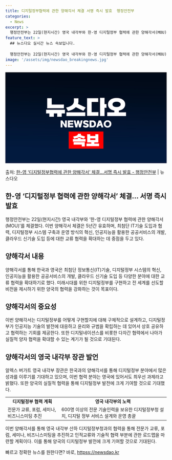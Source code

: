 ```yaml
---
title: 디지털정부협력에 관한 양해각서 체결 서명 즉시 발효  행정안전부
categories:
  - News
excerpt: >
  행정안전부는 22일(현지시간) 영국 내각부와 한-영 디지털정부 협력에 관한 양해각서(MOU)를 체결해다고 밝…
feature_text: >
  ## 뉴스다오 실시간 뉴스 속보입니다.

  행정안전부는 22일(현지시간) 영국 내각부와 한-영 디지털정부 협력에 관한 양해각서(MOU)를 체결해다고 밝…
image: '/assets/img/newsdao_breakingnews.jpg'
---
```


![뉴스다오 속보](/assets/img/newsdao_breakingnews.jpg)

<p>출처: <a href="httpss://newsdao.kr/2624" rel="dofollow">한-영 ‘디지털정부협력에 관한 양해각서’ 체결…서명 즉시 발효 - 행정안전부</a> | 뉴스다오</p>

<h2 data-ke-size="size26">한-영 ‘디지털정부 협력에 관한 양해각서’ 체결... 서명 즉시 발효</h2>
<p data-ke-size="size16">행정안전부는 22일(현지시간) 영국 내각부와 ‘한-영 디지털정부 협력에 관한 양해각서(MOU)’를 체결했다. 이번 양해각서 체결은 5년간 유효하며, 최첨단 IT기술 도입과 협력, 디지털정부 시스템 구축과 운영 방식의 혁신, 인공지능을 활용한 공공서비스의 개발, 클라우드 신기술 도입 등에 대한 교류 협력을 확대하는 데 중점을 두고 있다.</p>

<h2 data-ke-size="size26">양해각서 내용</h2>
<p data-ke-size="size16">양해각서를 통해 한국과 영국은 최첨단 정보통신(IT)기술, 디지털정부 시스템의 혁신, 인공지능을 활용한 공공서비스의 개발, 클라우드 신기술 도입 등 다양한 분야에 대한 교류 협력을 확대하기로 했다. 미래시대를 위한 디지털정부를 구현하고 전 세계를 선도할 비전을 제시하기 위한 양국의 협력을 강화하는 것이 목표이다.</p>

<h2 data-ke-size="size26">양해각서의 중요성</h2>
<p data-ke-size="size16">이번 양해각서는 디지털정부를 어떻게 구현할지에 대해 구체적으로 설계하고, 디지털정부가 인공지능 기술의 발전에 대응하고 윤리와 규범을 확립하는 데 있어서 상호 공유하고 협력하는 기회를 제공한다. 또한 디지털네이션스를 비롯한 다자간 협력에서 나아가 실질적 양자 협력을 확대할 수 있는 계기가 될 것으로 기대된다.</p>

<h2 data-ke-size="size26">양해각서의 영국 내각부 장관 발언</h2>
<p data-ke-size="size16">알렉스 버가트 영국 내각부 장관은 한국과의 양해각서를 통해 디지털정부 분야에서 많은 성과를 이루기를 기대하고 있으며, 이번 협력 분야는 영국에 있어서도 최우선 과제라고 밝혔다. 또한 양국의 실질적 협력을 통해 디지털정부 발전에 크게 기여할 것으로 기대했다.</p>

<table>
	<tr>
		<td style="text-align: center; height: 17px;"><b>디지털정부 협력 계획</b></td>
		<td style="text-align: center; height: 17px;"><b>영국 내각부의 노력</b></td>
	</tr>
	<tr>
		<td style="text-align: left;">전문가 교류, 포럼, 세미나, 비즈니스미팅 추진</td>
		<td style="text-align: left;">600명 이상의 전문 기술인력을 보유한 디지털정부청 설치, 디지털 정부 서비스 설계와 운영 총괄</td>
	</tr>
</table>

<p data-ke-size="size16">이번 양해각서를 통해 영국 내각부 산하 디지털정부청과의 협력을 통해 전문가 교류, 포럼, 세미나, 비즈니스미팅을 추진하고 인적교류와 기술적 협력 부분에 관한 로드맵을 마련할 계획이다. 이를 통해 양국의 디지털정부 발전에 크게 기여할 것으로 기대된다.</p>
 

빠르고 정확한 뉴스를 원한다면? 바로, <a href="httpss://newsdao.kr" rel="dofollow">httpss://newsdao.kr</a>


